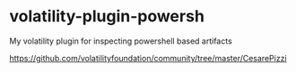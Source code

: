 # volatility-plugin-powersh
My volatility plugin for inspecting powershell based artifacts

https://github.com/volatilityfoundation/community/tree/master/CesarePizzi
